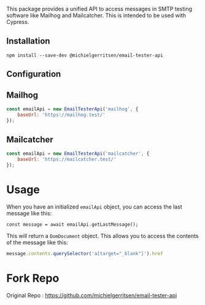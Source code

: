 This package provides a unified API to access messages in SMTP testing software like Mailhog and Mailcatcher. This is intended to be used with Cypress.

## Installation
```
npm install --save-dev @michielgerritsen/email-tester-api
```

## Configuration

## Mailhog
```js
const emailApi = new EmailTesterApi('mailhog', {
    baseUrl: 'https://mailhog.test/'
});
```

## Mailcatcher
```js
const emailApi = new EmailTesterApi('mailcatcher', {
    baseUrl: 'https://mailcatcher.test/'
});
```

# Usage

When you have an initialized `emailApi` object, you can access the last message like this:

```
const message = await emailApi.getLastMessage();
```

This will return a `DomDocument` object. This allows you to access the contents of the message like this:

```js
message.contents.querySelector('a[target="_blank"]').href
```


# Fork Repo

Original Repo : https://github.com/michielgerritsen/email-tester-api